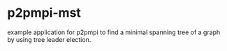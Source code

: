 p2pmpi-mst
==========

example application for p2pmpi to find a minimal spanning tree of a graph by using tree leader election.
